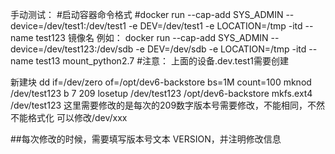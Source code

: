 手动测试：
#启动容器命令格式
#docker run  --cap-add SYS_ADMIN   --device=/dev/test1:/dev/test1   -e DEV=/dev/test1 -e LOCATION=/tmp  -itd --name test123 镜像名
例如：
docker run  --cap-add SYS_ADMIN   --device=/dev/test123:/dev/sdb   -e DEV=/dev/sdb -e LOCATION=/tmp  -itd --name test13 mount_python2.7
#注意：
上面的设备.dev.test1需要创建

新建块
dd if=/dev/zero of=/opt/dev6-backstore bs=1M count=100
mknod /dev/test123 b 7 209
losetup /dev/test123 /opt/dev6-backstore
mkfs.ext4 /dev/test123
这里需要修改的是每次的209数字版本号需要修改，不能相同，不然不能格式化
可以修改/dev/xxx 

##每次修改的时候，需要填写版本号文本 VERSION，并注明修改信息

